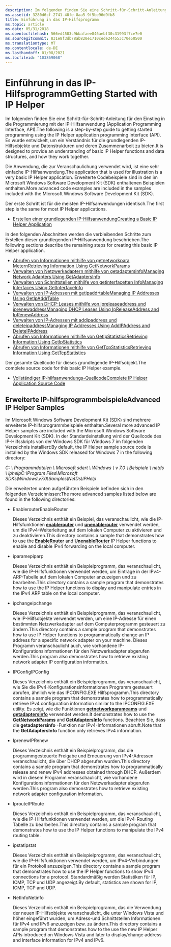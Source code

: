 ```yaml
---
description: Im folgenden finden Sie eine Schritt-für-Schritt-Anleitung für den Einstieg in die Programmierung mit der IP-Hilfsanwendung (Application Programming Interface, API). Es wurde entwickelt, um ein Verständnis für die grundlegenden IP-Hilfsobjekte und Datenstrukturen und deren Zusammenarbeit zu bieten.
ms.assetid: 3280d6cf-2741-40fe-8aa5-9f5be96d9fb8
title: Einführung in das IP-Hilfsprogramm
ms.topic: article
ms.date: 05/31/2018
ms.openlocfilehash: 566ed4503c9bbafaee846aebf30c31993f7ce7e0
ms.sourcegitcommit: 831e8f3db78ab820e1710cede244553c70e50500
ms.translationtype: MT
ms.contentlocale: de-DE
ms.lasthandoff: 01/08/2021
ms.locfileid: "103869068"
---
```

# <a name="getting-started-with-ip-helper"></a><span data-ttu-id="c6077-104">Einführung in das IP-Hilfsprogramm</span><span class="sxs-lookup"><span data-stu-id="c6077-104">Getting Started with IP Helper</span></span>

<span data-ttu-id="c6077-105">Im folgenden finden Sie eine Schritt-für-Schritt-Anleitung für den Einstieg in die Programmierung mit der IP-Hilfsanwendung (Application Programming Interface, API).</span><span class="sxs-lookup"><span data-stu-id="c6077-105">The following is a step-by-step guide to getting started programming using the IP Helper application programming interface (API).</span></span> <span data-ttu-id="c6077-106">Es wurde entwickelt, um ein Verständnis für die grundlegenden IP-Hilfsobjekte und Datenstrukturen und deren Zusammenarbeit zu bieten.</span><span class="sxs-lookup"><span data-stu-id="c6077-106">It is designed to provide an understanding of basic IP Helper functions and data structures, and how they work together.</span></span>

<span data-ttu-id="c6077-107">Die Anwendung, die zur Veranschaulichung verwendet wird, ist eine sehr einfache IP-Hilfsanwendung.</span><span class="sxs-lookup"><span data-stu-id="c6077-107">The application that is used for illustration is a very basic IP Helper application.</span></span> <span data-ttu-id="c6077-108">Erweiterte Codebeispiele sind in den im Microsoft Windows Software Development Kit (SDK) enthaltenen Beispielen enthalten.</span><span class="sxs-lookup"><span data-stu-id="c6077-108">More advanced code examples are included in the samples included with the Microsoft Windows Software Development Kit (SDK).</span></span>

<span data-ttu-id="c6077-109">Der erste Schritt ist für die meisten IP-Hilfsanwendungen identisch.</span><span class="sxs-lookup"><span data-stu-id="c6077-109">The first step is the same for most IP Helper applications.</span></span>

-   [<span data-ttu-id="c6077-110">Erstellen einer grundlegenden IP-Hilfsanwendung</span><span class="sxs-lookup"><span data-stu-id="c6077-110">Creating a Basic IP Helper Application</span></span>](creating-a-basic-ip-helper-application.md)

<span data-ttu-id="c6077-111">In den folgenden Abschnitten werden die verbleibenden Schritte zum Erstellen dieser grundlegenden IP-Hilfsanwendung beschrieben.</span><span class="sxs-lookup"><span data-stu-id="c6077-111">The following sections describe the remaining steps for creating this basic IP Helper application.</span></span>

-   [<span data-ttu-id="c6077-112">Abrufen von Informationen mithilfe von getnetworkpara Metern</span><span class="sxs-lookup"><span data-stu-id="c6077-112">Retrieving Information Using GetNetworkParams</span></span>](retrieving-information-using-getnetworkparams.md)
-   [<span data-ttu-id="c6077-113">Verwalten von Netzwerkadaptern mithilfe von getadaptersinfo</span><span class="sxs-lookup"><span data-stu-id="c6077-113">Managing Network Adapters Using GetAdaptersInfo</span></span>](managing-network-adapters-using-getadaptersinfo.md)
-   [<span data-ttu-id="c6077-114">Verwalten von Schnittstellen mithilfe von getinterfacetten Info</span><span class="sxs-lookup"><span data-stu-id="c6077-114">Managing Interfaces Using GetInterfaceInfo</span></span>](managing-interfaces-using-getinterfaceinfo.md)
-   [<span data-ttu-id="c6077-115">Verwalten von IP-Adressen mit getipaddrtable</span><span class="sxs-lookup"><span data-stu-id="c6077-115">Managing IP Addresses Using GetIpAddrTable</span></span>](managing-ip-addresses-using-getipaddrtable.md)
-   [<span data-ttu-id="c6077-116">Verwalten von DHCP-Leases mithilfe von ipreleaseaddress und iprenewaddress</span><span class="sxs-lookup"><span data-stu-id="c6077-116">Managing DHCP Leases Using IpReleaseAddress and IpRenewAddress</span></span>](managing-dhcp-leases-using-ipreleaseaddress-and-iprenewaddress.md)
-   [<span data-ttu-id="c6077-117">Verwalten von IP-Adressen mit addipaddress und deleteipaddress</span><span class="sxs-lookup"><span data-stu-id="c6077-117">Managing IP Addresses Using AddIPAddress and DeleteIPAddress</span></span>](managing-ip-addresses-using-addipaddress-and-deleteipaddress.md)
-   [<span data-ttu-id="c6077-118">Abrufen von Informationen mithilfe von GetIpStatistics</span><span class="sxs-lookup"><span data-stu-id="c6077-118">Retrieving Information Using GetIpStatistics</span></span>](retrieving-information-using-getipstatistics.md)
-   [<span data-ttu-id="c6077-119">Abrufen von Informationen mithilfe von GetTcpStatistics</span><span class="sxs-lookup"><span data-stu-id="c6077-119">Retrieving Information Using GetTcpStatistics</span></span>](retrieving-information-using-gettcpstatistics.md)

<span data-ttu-id="c6077-120">Der gesamte Quellcode für dieses grundlegende IP-Hilfsobjekt.</span><span class="sxs-lookup"><span data-stu-id="c6077-120">The complete source code for this basic IP Helper example.</span></span>

-   [<span data-ttu-id="c6077-121">Vollständiger IP-hilfsanwendungs-Quellcode</span><span class="sxs-lookup"><span data-stu-id="c6077-121">Complete IP Helper Application Source Code</span></span>](complete-ip-helper-application-source-code.md)

## <a name="advanced-ip-helper-samples"></a><span data-ttu-id="c6077-122">Erweiterte IP-hilfsprogrammbeispiele</span><span class="sxs-lookup"><span data-stu-id="c6077-122">Advanced IP Helper Samples</span></span>

<span data-ttu-id="c6077-123">Im Microsoft Windows Software Development Kit (SDK) sind mehrere erweiterte IP-hilfsprogrammbeispiele enthalten.</span><span class="sxs-lookup"><span data-stu-id="c6077-123">Several more advanced IP Helper samples are included with the Microsoft Windows Software Development Kit (SDK).</span></span> <span data-ttu-id="c6077-124">In der Standardeinstellung wird der Quellcode des IP-Hilfsskripts von der Windows SDK für Windows 7 im folgenden Verzeichnis installiert:</span><span class="sxs-lookup"><span data-stu-id="c6077-124">By default, the IP Helper sample source code is installed by the Windows SDK released for Windows 7 in the following directory:</span></span>

<span data-ttu-id="c6077-125">*C: \\ Programmdateien \\ Microsoft sdert \\ Windows \\ v 7.0 \\ Beispiele \\ netds \\ iphelp*</span><span class="sxs-lookup"><span data-stu-id="c6077-125">*C:\\Program Files\\Microsoft SDKs\\Windows\\v7.0\\Samples\\NetDs\\IPHelp*</span></span>

<span data-ttu-id="c6077-126">Die erweiterten unten aufgeführten Beispiele befinden sich in den folgenden Verzeichnissen:</span><span class="sxs-lookup"><span data-stu-id="c6077-126">The more advanced samples listed below are found in the following directories:</span></span>

-   <span data-ttu-id="c6077-127">Enablerouter</span><span class="sxs-lookup"><span data-stu-id="c6077-127">EnableRouter</span></span>

    <span data-ttu-id="c6077-128">Dieses Verzeichnis enthält ein Beispiel, das veranschaulicht, wie die IP-Hilfsfunktionen [**enablerouter**](/windows/desktop/api/Iphlpapi/nf-iphlpapi-enablerouter) und [**unenablerouter**](/windows/desktop/api/Iphlpapi/nf-iphlpapi-unenablerouter) verwendet werden, um die IPv4-Weiterleitung auf dem lokalen Computer zu aktivieren und zu deaktivieren.</span><span class="sxs-lookup"><span data-stu-id="c6077-128">This directory contains a sample that demonstrates how to use the [**EnableRouter**](/windows/desktop/api/Iphlpapi/nf-iphlpapi-enablerouter) and [**UnenableRouter**](/windows/desktop/api/Iphlpapi/nf-iphlpapi-unenablerouter) IP Helper functions to enable and disable IPv4 forwarding on the local computer.</span></span>

-   <span data-ttu-id="c6077-129">iparamep</span><span class="sxs-lookup"><span data-stu-id="c6077-129">iparp</span></span>

    <span data-ttu-id="c6077-130">Dieses Verzeichnis enthält ein Beispielprogramm, das veranschaulicht, wie die IP-Hilfsfunktionen verwendet werden, um Einträge in der IPv4-ARP-Tabelle auf dem lokalen Computer anzuzeigen und zu bearbeiten.</span><span class="sxs-lookup"><span data-stu-id="c6077-130">This directory contains a sample program that demonstrates how to use the IP Helper functions to display and manipulate entries in the IPv4 ARP table on the local computer.</span></span>

-   <span data-ttu-id="c6077-131">ipchange</span><span class="sxs-lookup"><span data-stu-id="c6077-131">ipchange</span></span>

    <span data-ttu-id="c6077-132">Dieses Verzeichnis enthält ein Beispielprogramm, das veranschaulicht, wie IP-Hilfsobjekte verwendet werden, um eine IP-Adresse für einen bestimmten Netzwerkadapter auf dem Computerprogramm gesteuert zu ändern.</span><span class="sxs-lookup"><span data-stu-id="c6077-132">This directory contains a sample program that demonstrates how to use IP Helper functions to programmatically change an IP address for a specific network adapter on your machine.</span></span> <span data-ttu-id="c6077-133">Dieses Programm veranschaulicht auch, wie vorhandene IP-Konfigurationsinformationen für den Netzwerkadapter abgerufen werden.</span><span class="sxs-lookup"><span data-stu-id="c6077-133">This program also demonstrates how to retrieve existing network adapter IP configuration information.</span></span>

-   <span data-ttu-id="c6077-134">IPConfig</span><span class="sxs-lookup"><span data-stu-id="c6077-134">IPConfig</span></span>

    <span data-ttu-id="c6077-135">Dieses Verzeichnis enthält ein Beispielprogramm, das veranschaulicht, wie Sie die IPv4-Konfigurationsinformationen Programm gesteuert abrufen, ähnlich wie das IPCONFIG.EXE Hilfsprogramm.</span><span class="sxs-lookup"><span data-stu-id="c6077-135">This directory contains a sample program that demonstrates how to programmatically retrieve IPv4 configuration information similar to the IPCONFIG.EXE utility.</span></span> <span data-ttu-id="c6077-136">Es zeigt, wie die Funktionen [**getnetworkparameams**](/windows/desktop/api/Iphlpapi/nf-iphlpapi-getnetworkparams) und [**getadaptersinfo**](/windows/desktop/api/Iphlpapi/nf-iphlpapi-getadaptersinfo) verwendet werden.</span><span class="sxs-lookup"><span data-stu-id="c6077-136">It demonstrates how to use the [**GetNetworkParams**](/windows/desktop/api/Iphlpapi/nf-iphlpapi-getnetworkparams) and [**GetAdaptersInfo**](/windows/desktop/api/Iphlpapi/nf-iphlpapi-getadaptersinfo) functions.</span></span> <span data-ttu-id="c6077-137">Beachten Sie, dass die **getadaptersinfo** -Funktion nur IPv4-Informationen abruft.</span><span class="sxs-lookup"><span data-stu-id="c6077-137">Note that the **GetAdaptersInfo** function only retrieves IPv4 information.</span></span>

-   <span data-ttu-id="c6077-138">Iprenew</span><span class="sxs-lookup"><span data-stu-id="c6077-138">IPRenew</span></span>

    <span data-ttu-id="c6077-139">Dieses Verzeichnis enthält ein Beispielprogramm, das die programmgesteuerte Freigabe und Erneuerung von IPv4-Adressen veranschaulicht, die über DHCP abgerufen wurden.</span><span class="sxs-lookup"><span data-stu-id="c6077-139">This directory contains a sample program that demonstrates how to programmatically release and renew IPv4 addresses obtained through DHCP.</span></span> <span data-ttu-id="c6077-140">Außerdem wird in diesem Programm veranschaulicht, wie vorhandene Konfigurationsinformationen für den Netzwerkadapter abgerufen werden.</span><span class="sxs-lookup"><span data-stu-id="c6077-140">This program also demonstrates how to retrieve existing network adapter configuration information.</span></span>

-   <span data-ttu-id="c6077-141">Iproute</span><span class="sxs-lookup"><span data-stu-id="c6077-141">IPRoute</span></span>

    <span data-ttu-id="c6077-142">Dieses Verzeichnis enthält ein Beispielprogramm, das veranschaulicht, wie die IP-Hilfsfunktionen verwendet werden, um die IPv4-Routing Tabelle zu bearbeiten.</span><span class="sxs-lookup"><span data-stu-id="c6077-142">This directory contains a sample program that demonstrates how to use the IP Helper functions to manipulate the IPv4 routing table.</span></span>

-   <span data-ttu-id="c6077-143">ipstat</span><span class="sxs-lookup"><span data-stu-id="c6077-143">ipstat</span></span>

    <span data-ttu-id="c6077-144">Dieses Verzeichnis enthält ein Beispielprogramm, das veranschaulicht, wie die IP-Hilfsfunktionen verwendet werden, um IPv4-Verbindungen für ein Protokoll anzuzeigen.</span><span class="sxs-lookup"><span data-stu-id="c6077-144">This directory contains a sample program that demonstrates how to use the IP Helper functions to show IPv4 connections for a protocol.</span></span> <span data-ttu-id="c6077-145">Standardmäßig werden Statistiken für IP, ICMP, TCP und UDP angezeigt.</span><span class="sxs-lookup"><span data-stu-id="c6077-145">By default, statistics are shown for IP, ICMP, TCP and UDP.</span></span>

-   <span data-ttu-id="c6077-146">NetInfo</span><span class="sxs-lookup"><span data-stu-id="c6077-146">Netinfo</span></span>

    <span data-ttu-id="c6077-147">Dieses Verzeichnis enthält ein Beispielprogramm, das die Verwendung der neuen IP-Hilfsobjekte veranschaulicht, die unter Windows Vista und höher eingeführt wurden, um Adress-und Schnittstellen Informationen für IPv4 und IPv6 anzuzeigen bzw. zu ändern.</span><span class="sxs-lookup"><span data-stu-id="c6077-147">This directory contains a sample program that demonstrates how to the use the new IP Helper APIs introduced on Windows Vista and later to display/change address and interface information for IPv4 and IPv6.</span></span>

 

 



